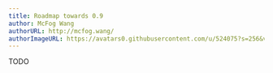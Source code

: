 ```yaml
---
title: Roadmap towards 0.9
author: McFog Wang
authorURL: http://mcfog.wang/
authorImageURL: https://avatars0.githubusercontent.com/u/524075?s=256&v=4
---
```


TODO
